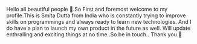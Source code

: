 Hello all beautiful people 🙂.So First and foremost welcome to my profile.This is Smita Dutta from India who is constantly trying to improve skills on programmings and always ready to learn new technologies. And I do have a plan to launch my own product in the future as well. Will update enthralling and exciting things at no time..So be in touch.. Thank you 🙂 

